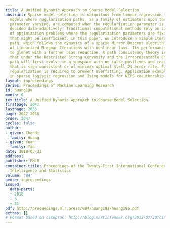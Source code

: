 ```yaml
---
title: A Unified Dynamic Approach to Sparse Model Selection
abstract: Sparse model selection is ubiquitous from linear regression to graphical
  models where regularization paths, as a family of estimators upon the regularization
  parameter varying, are computed when the regularization parameter is unknown or
  decided data-adaptively. Traditional computational methods rely on solving a set
  of optimization problems where the regularization parameters are fixed on a grid
  that might be inefficient. In this paper, we introduce a simple iterative regularization
  path, which follows the dynamics of a sparse Mirror Descent algorithm or a generalization
  of Linearized Bregman Iterations with nonlinear loss. Its performance is competitive
  to glmnet with a further bias reduction. A path consistency theory is presented
  that under the Restricted Strong Convexity and the Irrepresentable Condition, the
  path will first evolve in a subspace with no false positives and reach an estimator
  that is sign-consistent or of minimax optimal $\ell_2$ error rate. Early stopping
  regularization is required to prevent overfitting. Application examples are given
  in sparse logistic regression and Ising models for NIPS coauthorship.
layout: inproceedings
series: Proceedings of Machine Learning Research
id: huang18a
month: 0
tex_title: A Unified Dynamic Approach to Sparse Model Selection
firstpage: 2047
lastpage: 2055
page: 2047-2055
order: 2047
cycles: false
author:
- given: Chendi
  family: Huang
- given: Yuan
  family: Yao
date: 2018-03-31
address: 
publisher: PMLR
container-title: Proceedings of the Twenty-First International Conference on Artificial
  Intelligence and Statistics
volume: '84'
genre: inproceedings
issued:
  date-parts:
  - 2018
  - 3
  - 31
pdf: http://proceedings.mlr.press/v84/huang18a/huang18a.pdf
extras: []
# Format based on citeproc: http://blog.martinfenner.org/2013/07/30/citeproc-yaml-for-bibliographies/
---
```

